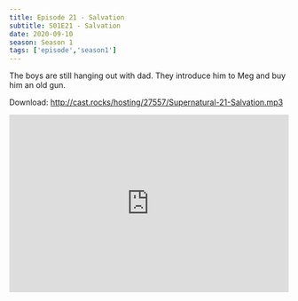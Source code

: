 ```yaml
---
title: Episode 21 - Salvation
subtitle: S01E21 - Salvation
date: 2020-09-10
season: Season 1
tags: ['episode','season1']
---
```


The boys are still hanging out with dad.  They introduce him to Meg and buy him an old gun.

Download: <a href="http://cast.rocks/hosting/27557/Supernatural-21-Salvation.mp3" Alt="Supernatural Episode 21 - Salvation">http://cast.rocks/hosting/27557/Supernatural-21-Salvation.mp3</a>

<iframe src="https://cast.rocks/player/27557/Supernatural-21-Salvation.mp3?episodeTitle=Episode%2021%20-%20Salvation&podcastTitle=Couple%20of%20Idjits&episodeDate=September%2010th%2C%202020&imageURL=https%3A%2F%2Fcast.rocks%2Fhosting%2F27557%2Ffeeds%2FCAURZ.jpg" style="border: none; min-height: 265px; max-height: 320px; max-width: 558px; min-width: 270px; width: 100%; height: 100%;" scrollbars="no"></iframe>

